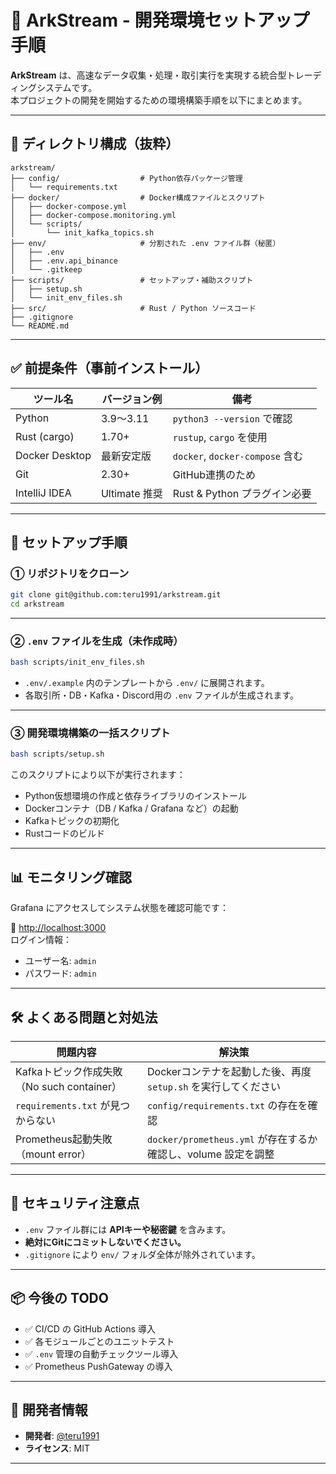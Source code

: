 # 📘 ArkStream - 開発環境セットアップ手順

**ArkStream** は、高速なデータ収集・処理・取引実行を実現する統合型トレーディングシステムです。  
本プロジェクトの開発を開始するための環境構築手順を以下にまとめます。

---

## 📁 ディレクトリ構成（抜粋）

```
arkstream/
├── config/                  # Python依存パッケージ管理
│   └── requirements.txt
├── docker/                  # Docker構成ファイルとスクリプト
│   ├── docker-compose.yml
│   ├── docker-compose.monitoring.yml
│   └── scripts/
│       └── init_kafka_topics.sh
├── env/                     # 分割された .env ファイル群（秘匿）
│   ├── .env
│   ├── .env.api_binance
│   └── .gitkeep
├── scripts/                 # セットアップ・補助スクリプト
│   ├── setup.sh
│   └── init_env_files.sh
├── src/                     # Rust / Python ソースコード
├── .gitignore
└── README.md
```

---

## ✅ 前提条件（事前インストール）

| ツール名         | バージョン例     | 備考                           |
|------------------|------------------|--------------------------------|
| Python           | 3.9〜3.11         | `python3 --version` で確認     |
| Rust (cargo)     | 1.70+             | `rustup`, `cargo` を使用       |
| Docker Desktop   | 最新安定版       | `docker`, `docker-compose` 含む |
| Git              | 2.30+            | GitHub連携のため               |
| IntelliJ IDEA    | Ultimate 推奨    | Rust & Python プラグイン必要   |

---

## 🚀 セットアップ手順

### ① リポジトリをクローン

```bash
git clone git@github.com:teru1991/arkstream.git
cd arkstream
```

---

### ② `.env` ファイルを生成（未作成時）

```bash
bash scripts/init_env_files.sh
```

- `.env/.example` 内のテンプレートから `.env/` に展開されます。
- 各取引所・DB・Kafka・Discord用の `.env` ファイルが生成されます。

---

### ③ 開発環境構築の一括スクリプト

```bash
bash scripts/setup.sh
```

このスクリプトにより以下が実行されます：

- Python仮想環境の作成と依存ライブラリのインストール
- Dockerコンテナ（DB / Kafka / Grafana など）の起動
- Kafkaトピックの初期化
- Rustコードのビルド

---

## 📊 モニタリング確認

Grafana にアクセスしてシステム状態を確認可能です：

🔗 [http://localhost:3000](http://localhost:3000)  
ログイン情報：
- ユーザー名: `admin`
- パスワード: `admin`

---

## 🛠️ よくある問題と対処法

| 問題内容 | 解決策 |
|----------|--------|
| Kafkaトピック作成失敗（No such container） | Dockerコンテナを起動した後、再度 `setup.sh` を実行してください |
| `requirements.txt` が見つからない | `config/requirements.txt` の存在を確認 |
| Prometheus起動失敗（mount error） | `docker/prometheus.yml` が存在するか確認し、volume 設定を調整 |

---

## 🔐 セキュリティ注意点

- `.env` ファイル群には **APIキーや秘密鍵** を含みます。
- **絶対にGitにコミットしないでください。**
- `.gitignore` により `env/` フォルダ全体が除外されています。

---

## 📦 今後の TODO

- ✅ CI/CD の GitHub Actions 導入
- ✅ 各モジュールごとのユニットテスト
- ✅ `.env` 管理の自動チェックツール導入
- ✅ Prometheus PushGateway の導入

---

## 👤 開発者情報

- **開発者**: [@teru1991](https://github.com/teru1991)
- **ライセンス**: MIT

---
